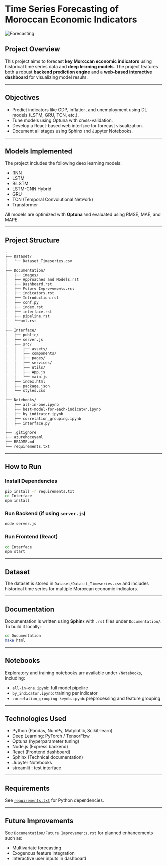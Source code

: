 # Time Series Forecasting of Moroccan Economic Indicators

![Forecasting](Documentation/images/image11.jpg)

## Project Overview

This project aims to forecast **key Moroccan economic indicators** using historical time series data and **deep learning models**. The project features both a robust **backend prediction engine** and a **web-based interactive dashboard** for visualizing model results.

---

## Objectives

- Predict indicators like GDP, inflation, and unemployment using DL models (LSTM, GRU, TCN, etc.).
- Tune models using Optuna with cross-validation.
- Develop a React-based web interface for forecast visualization.
- Document all stages using Sphinx and Jupyter Notebooks.

---

## Models Implemented

The project includes the following deep learning models:

- RNN
- LSTM
- BiLSTM
- LSTM-CNN Hybrid
- GRU
- TCN (Temporal Convolutional Network)
- Transformer

All models are optimized with **Optuna** and evaluated using RMSE, MAE, and MAPE.

---

## Project Structure

```bash
.
├── Dataset/
│   └── Dataset_Timeseries.csv
│
├── Documentation/                 
│   ├── images/
│   ├── Approaches and Models.rst
│   ├── Dashboard.rst
│   ├── Future Improvements.rst
│   ├── indicators.rst
│   ├── Introduction.rst
│   ├── conf.py
│   ├── index.rst
│   ├── interface.rst
│   ├── pipeline.rst
│   └──uml.rst
│
├── Interface/                    
│   ├── public/
│   ├── server.js                  
│   ├── src/
│   │   ├── assets/
│   │   ├── components/
│   │   ├── pages/
│   │   ├── services/
│   │   ├── utils/
│   │   ├── App.js
│   │   └── main.js
│   ├── index.html
│   ├── package.json
│   └── styles.css
│
├── Notebooks/
│   ├── all-in-one.ipynb
│   ├── best-model-for-each-indicator.ipynb
│   ├── by_indicator.ipynb
│   ├── correlation_grouping.ipynb
│   ├── interface.py
│
├── .gitignore
├── azurehoceyaml
├── README.md
└── requirements.txt
```

---

## How to Run

### Install Dependencies

```bash
pip install -r requirements.txt
cd Interface
npm install
```

### Run Backend (if using `server.js`)

```bash
node server.js
```

### Run Frontend (React)

```bash
cd Interface
npm start
```

---

## Dataset

The dataset is stored in `Dataset/Dataset_Timeseries.csv` and includes historical time series for multiple Moroccan economic indicators.

---

## Documentation

Documentation is written using **Sphinx** with `.rst` files under `Documentation/`. To build it locally:

```bash
cd Documentation
make html
```

---

## Notebooks

Exploratory and training notebooks are available under `/Notebooks`, including:

- `all-in-one.ipynb`: full model pipeline
- `by_indicator.ipynb`: training per indicator
- `correlation_grouping-keynb.ipynb`: preprocessing and feature grouping

---

## Technologies Used

- Python (Pandas, NumPy, Matplotlib, Scikit-learn)
- Deep Learning: PyTorch / TensorFlow
- Optuna (hyperparameter tuning)
- Node.js (Express backend)
- React (Frontend dashboard)
- Sphinx (Technical documentation)
- Jupyter Notebooks
- streamlit : test interface

---

## Requirements

See [`requirements.txt`](./requirements.txt) for Python dependencies.

---

## Future Improvements

See `Documentation/Future Improvements.rst` for planned enhancements such as:

- Multivariate forecasting
- Exogenous feature integration
- Interactive user inputs in dashboard



